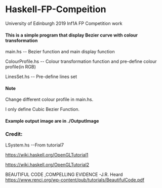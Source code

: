 # Haskell-FP-Compeition
University of Edinburgh 2019 Inf1A FP Competition work 

#### This is a simple program that display Bezier curve with colour transformation

main.hs -- Bezier function and main display function

ColourProfile.hs -- Colour transformation function and pre-define colour profile(in RGB)

LinesSet.hs -- Pre-define lines set

#### Note

Change different colour profile in main.hs.

I only define Cubic Bezier Function.

#### Example output image are in ./OutputImage

### Credit:
LSystem.hs --From tutorial7

https://wiki.haskell.org/OpenGLTutorial1

https://wiki.haskell.org/OpenGLTutorial2

BEAUTIFUL CODE ,COMPELLING EVIDENCE -J.R. Heard
https://www.renci.org/wp-content/pub/tutorials/BeautifulCode.pdf
